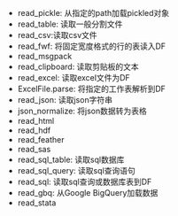 - read_pickle: 从指定的path加载pickled对象
- read_table: 读取一般分割文件
- read_csv:读取csv文件
- read_fwf: 将固定宽度格式的行的表读入DF
- read_msgpack
- read_clipboard: 读取剪贴板的文本
- read_excel: 读取excel文件为DF
- ExcelFile.parse: 将指定的工作表解析到DF
- read_json: 读取json字符串
- json_normalize: 将json数据转为表格
- read_html
- read_hdf
- read_feather
- read_sas
- read_sql_table: 读取sql数据库
- read_sql_query: 读取sql查询语句
- read_sql: 读取sql查询或数据库表到DF
- read_gbq: 从Google BigQuery加载数据
- read_stata
